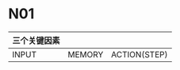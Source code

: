 # N01

| 三个关键因素 |        |              |
| ------------ | ------ | ------------ |
| INPUT        | MEMORY | ACTION(STEP) |

